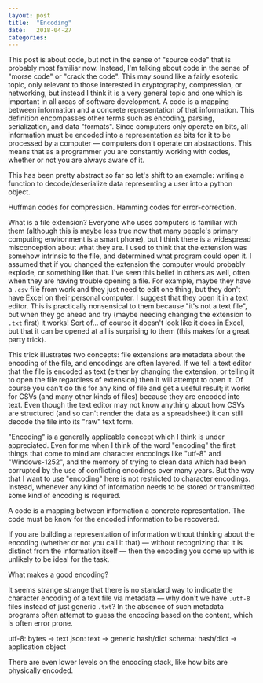 ```yaml
---
layout: post
title:  "Encoding"
date:   2018-04-27
categories:
---
```

This post is about code, but not in the sense of "source code" that is probably most familiar now. Instead, I'm talking about code in the sense of "morse code" or "crack the code". This may sound like a fairly esoteric topic, only relevant to those interested in cryptography, compression, or networking, but instead I think it is a very general topic and one which is important in all areas of software development. A code is a mapping between information and a concrete representation of that information. This definition encompasses other terms such as encoding, parsing, serialization, and data "formats". Since computers only operate on bits, all information must be encoded into a representation as bits for it to be processed by a computer — computers don't operate on abstractions. This means that as a programmer you are constantly working with codes, whether or not you are always aware of it.

This has been pretty abstract so far so let's shift to an example: writing a function to decode/deserialize data representing a user into a python object.


Huffman codes for compression.
Hamming codes for error-correction.

What is a file extension? Everyone who uses computers is familiar with them (although this is maybe less true now that many people's primary computing environment is a smart phone), but I think there is a widespread misconception about what they are. I used to think that the extension was somehow intrinsic to the file, and determined what program could open it. I assumed that if you changed the extension the computer would probably explode, or something like that. I've seen this belief in others as well, often when they are having trouble opening a file. For example, maybe they have a `.csv` file from work and they just need to edit one thing, but they don't have Excel on their personal computer. I suggest that they open it in a text editor. This is practically nonsensical to them because "it's not a text file", but when they go ahead and try (maybe needing changing the extension to `.txt` first) it works! Sort of... of course it doesn't look like it does in Excel, but that it can be opened at all is surprising to them (this makes for a great party trick).

This trick illustrates two concepts: file extensions are metadata about the encoding of the file, and encodings are often layered. If we tell a text editor that the file is encoded as text (either by changing the extension, or telling it to open the file regardless of extension) then it will attempt to open it. Of course you can't do this for any kind of file and get a useful result; it works for CSVs (and many other kinds of files) because they are encoded into text. Even though the text editor may not know anything about how CSVs are structured (and so can't render the data as a spreadsheet) it can still decode the file into its "raw" text form.

"Encoding" is a generally applicable concept which I think is under appreciated. Even for me when I think of the word "encoding" the first things that come to mind are character encodings like "utf-8" and "Windows-1252", and the memory of trying to clean data which had been corrupted by the use of conflicting encodings over many years. But the way that I want to use "encoding" here is not restricted to character encodings. Instead, whenever any kind of information needs to be stored or transmitted some kind of encoding is required.

A code is a mapping between information a concrete representation. The code must be know for the encoded information to be recovered.

If you are building a representation of information without thinking about the encoding (whether or not you call it that) — without recognizing that it is distinct from the information itself — then the encoding you come up with is unlikely to be ideal for the task.

What makes a good encoding?

It seems strange strange that there is no standard way to indicate the character encoding of a text file via metadata — why don't we have `.utf-8` files instead of just generic `.txt`? In the absence of such metadata programs often attempt to guess the encoding based on the content, which is often error prone.

utf-8: bytes -> text
json: text -> generic hash/dict
schema: hash/dict -> application object

There are even lower levels on the encoding stack, like how bits are physically encoded.
